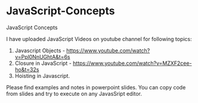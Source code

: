 # JavaScript-Concepts
JavaScript Concepts

I have uploaded JavaScript Videos on youtube channel for following topics:
1. Javascript Objects - https://www.youtube.com/watch?v=Ppl0NnUGhtA&t=6s
2. Closure in JavaScript - https://www.youtube.com/watch?v=MZXF2cee-ho&t=32s
3. Hoisting in Javascript.

Please find examples and notes in powerpoint slides.
You can copy code from slides and try to execute on any JavasSript editor.
